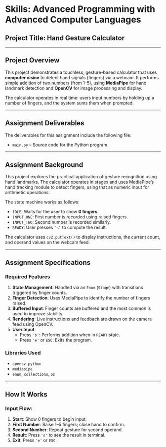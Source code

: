 # Skills: Advanced Programming with Advanced Computer Languages

## Project Title: Hand Gesture Calculator

---

## Project Overview

This project demonstrates a touchless, gesture-based calculator that uses **computer vision** to detect hand signals (fingers) via a webcam. It performs simple addition of two numbers (from 1–5), using **MediaPipe** for hand landmark detection and **OpenCV** for image processing and display.

The calculator operates in real time: users input numbers by holding up a number of fingers, and the system sums them when prompted.

---

## Assignment Deliverables

The deliverables for this assignment include the following file:

- `main.py` – Source code for the Python program.

---

## Assignment Background

This project explores the practical application of gesture recognition using hand landmarks. The calculator operates in stages and uses MediaPipe’s hand tracking module to detect fingers, using that as numeric input for arithmetic operations.

The state machine works as follows:
- `IDLE`: Waits for the user to show **0 fingers**.
- `INPUT_ONE`: First number is recorded using raised fingers.
- `INPUT_TWO`: Second number is recorded similarly.
- `READY`: User presses `'s'` to compute the result.

The calculator uses `cv2.putText()` to display instructions, the current count, and operand values on the webcam feed.

---

## Assignment Specifications

### Required Features

1. **State Management**: Handled via an `Enum` (`Stage`) with transitions triggered by finger counts.
2. **Finger Detection**: Uses MediaPipe to identify the number of fingers raised.
3. **Buffered Input**: Finger counts are buffered and the most common is used to improve stability.
4. **Rendering**: Live instructions and feedback are drawn on the camera feed using OpenCV.
5. **User Input**:
   - Press `'s'`: Performs addition when in `READY` state.
   - Press `'e'` or `ESC`: Exits the program.

### Libraries Used

- `opencv-python`
- `mediapipe`
- `enum`, `collections`, `os`

---

## How It Works

### Input Flow:

1. **Start**: Show 0 fingers to begin input.
2. **First Number**: Raise 1–5 fingers; close hand to confirm.
3. **Second Number**: Repeat gesture for second operand.
4. **Result**: Press `'s'` to see the result in terminal.
5. **Exit**: Press `'e'` or `ESC`.

